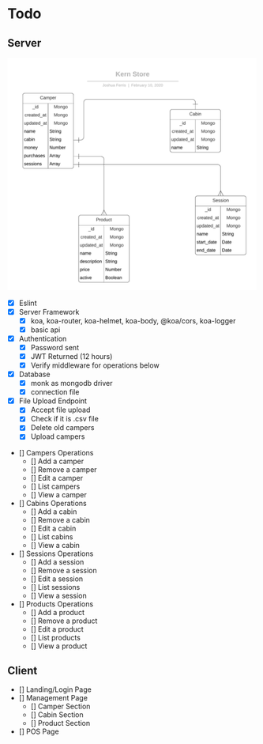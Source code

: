 # Todo

## Server
![](./server-database.png)

* [x] Eslint
* [x] Server Framework
  * [x] koa, koa-router, koa-helmet, koa-body, @koa/cors, koa-logger
  * [x] basic api
* [x] Authentication
  * [x] Password sent
  * [x] JWT Returned (12 hours)
  * [x] Verify middleware for operations below
* [x] Database
  * [x] monk as mongodb driver
  * [x] connection file
* [x] File Upload Endpoint
  * [x] Accept file upload
  * [x] Check if it is .csv file
  * [x] Delete old campers
  * [x] Upload campers
* [] Campers Operations
  * [] Add a camper
  * [] Remove a camper
  * [] Edit a camper
  * [] List campers
  * [] View a camper
* [] Cabins Operations
  * [] Add a cabin
  * [] Remove a cabin
  * [] Edit a cabin
  * [] List cabins
  * [] View a cabin
* [] Sessions Operations
  * [] Add a session
  * [] Remove a session
  * [] Edit a session
  * [] List sessions
  * [] View a session
* [] Products Operations
  * [] Add a product
  * [] Remove a product
  * [] Edit a product
  * [] List products
  * [] View a product

## Client
* [] Landing/Login Page
* [] Management Page
  * [] Camper Section
  * [] Cabin Section
  * [] Product Section
* [] POS Page

